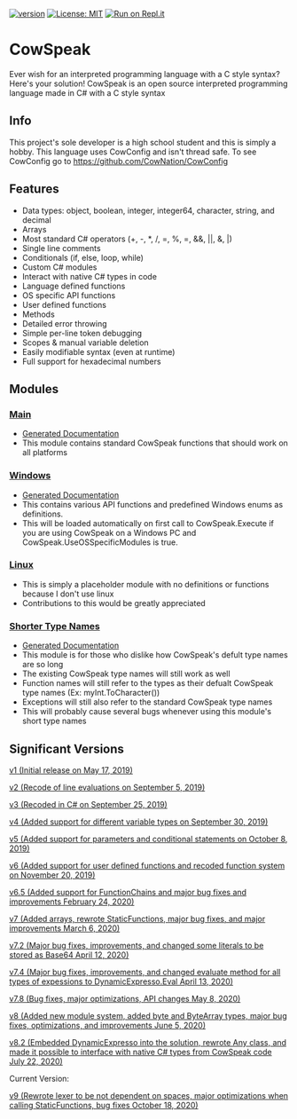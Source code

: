 
[![version](https://img.shields.io/badge/version-9.0.1-blue)](https://github.com/CowNation/CowSpeak/releases/tag/v9.0.1)
[![License: MIT](https://img.shields.io/badge/License-MIT-yellow.svg)](https://opensource.org/licenses/MIT)
[![Run on Repl.it](https://repl.it/badge/github/CowNation/CowSpeak)](https://repl.it/github/CowNation/CowSpeak)
# CowSpeak
Ever wish for an interpreted programming language with a C style syntax? Here's your solution! CowSpeak is an open source interpreted programming language made in C# with a C style syntax
## Info
This project's sole developer is a high school student and this is simply a hobby. This language uses CowConfig and isn't thread safe. To see CowConfig go to https://github.com/CowNation/CowConfig
## Features
* Data types: object, boolean, integer, integer64, character, string, and decimal
* Arrays
* Most standard C# operators (+, -, *, /, =, %, =, &&, ||, &, |)
* Single line comments
* Conditionals (if, else, loop, while)
* Custom C# modules
* Interact with native C# types in code
* Language defined functions
* OS specific API functions
* User defined functions
* Methods
* Detailed error throwing
* Simple per-line token debugging
* Scopes & manual variable deletion
* Easily modifiable syntax (even at runtime)
* Full support for hexadecimal numbers
## Modules
### [Main](https://github.com/CowNation/CowSpeak/blob/master/CowSpeak-master/Modules/Main.cs)
* [Generated Documentation](https://github.com/CowNation/CowSpeak/blob/master/CowSpeak-master/Modules/Main.md)
* This module contains standard CowSpeak functions that should work on all platforms
### [Windows](https://github.com/CowNation/CowSpeak/blob/master/CowSpeak-master/Modules/Windows.cs)
* [Generated Documentation](https://github.com/CowNation/CowSpeak/blob/master/CowSpeak-master/Modules/Windows.md)
* This contains various API functions and predefined Windows enums as definitions.
* This will be loaded automatically on first call to CowSpeak.Execute if you are using CowSpeak on a Windows PC and CowSpeak.UseOSSpecificModules is true.
### [Linux](https://github.com/CowNation/CowSpeak/blob/master/CowSpeak-master/Modules/Linux.cs)
* This is simply a placeholder module with no definitions or functions because I don't use linux
* Contributions to this would be greatly appreciated
### [Shorter Type Names](https://github.com/CowNation/CowSpeak/blob/master/CowSpeak-master/Modules/ShorterTypeNames.cs)
* [Generated Documentation](https://github.com/CowNation/CowSpeak/blob/master/CowSpeak-master/Modules/ShorterTypeNames.md)
* This module is for those who dislike how CowSpeak's defult type names are so long
* The existing CowSpeak type names will still work as well
* Function names will still refer to the types as their defualt CowSpeak type names (Ex: myInt.ToCharacter())
* Exceptions will still also refer to the standard CowSpeak type names
* This will probably cause several bugs whenever using this module's short type names
## Significant Versions
[v1 (Initial release on May 17, 2019)](https://github.com/CowNation/CowSpeak/tree/295d57e0a54622b5fc0483c6d1f163408d728aaf)

[v2 (Recode of line evaluations on September 5, 2019)](https://github.com/CowNation/CowSpeak/tree/75c0002235ae917f6d7070cbc35dbfa2c4bb56a8)

[v3 (Recoded in C# on September 25, 2019)](https://github.com/CowNation/CowSpeak/tree/dc7ad0acd7648f64796d9b953425475d3b484e84)

[v4 (Added support for different variable types on September 30, 2019)](https://github.com/CowNation/CowSpeak/tree/90227f3c37685d1286094b6b637fd45f392e4ff5)

[v5 (Added support for parameters and conditional statements on October 8, 2019)](https://github.com/CowNation/CowSpeak/tree/72e3cfb9407a0c6485eb1945b61467331320e43f)

[v6 (Added support for user defined functions and recoded function system on November 20, 2019)](https://github.com/CowNation/CowSpeak/tree/b6c29a7e948dfcfc52dbf721a62bf82a8de469c1)

[v6.5 (Added support for FunctionChains and major bug fixes and improvements February 24, 2020)](https://github.com/CowNation/CowSpeak/tree/6b94fee059b53e8fea5a3d3efa2a0c5ad34b1b86)

[v7 (Added arrays, rewrote StaticFunctions, major bug fixes, and major improvements March 6, 2020)](https://github.com/CowNation/CowSpeak/tree/84b3b0d5186592d87e96f47a9dc55a744850e70a)

[v7.2 (Major bug fixes, improvements, and changed some literals to be stored as Base64 April 12, 2020)](https://github.com/CowNation/CowSpeak/tree/a44ebfbb8b1a31a5ead65aec6e162512a1b7cf72)

[v7.4 (Major bug fixes, improvements, and changed evaluate method for all types of expessions to DynamicExpresso.Eval April 13, 2020)](https://github.com/CowNation/CowSpeak/tree/71d8f40caf78fdbf9bfe6d41cf28a2781297504a)

[v7.8 (Bug fixes, major optimizations, API changes May 8, 2020)](https://github.com/CowNation/CowSpeak/tree/e5c7222d50f190ef07f464169d6971d17bcc4d10)

[v8 (Added new module system, added byte and ByteArray types, major bug fixes, optimizations, and improvements June 5, 2020)](https://github.com/CowNation/CowSpeak/tree/9bff7b0e3639353d1aa0542564cec3fc9aa7ae06)

[v8.2 (Embedded DynamicExpresso into the solution, rewrote Any class, and made it possible to interface with native C# types from CowSpeak code July 22, 2020)](https://github.com/CowNation/CowSpeak/tree/daa914b517c8ec65287e630f8e1c9f3e29c1decc)

Current Version:

[v9 (Rewrote lexer to be not dependent on spaces, major optimizations when calling StaticFunctions, bug fixes October 18, 2020)](https://github.com/CowNation/CowSpeak)